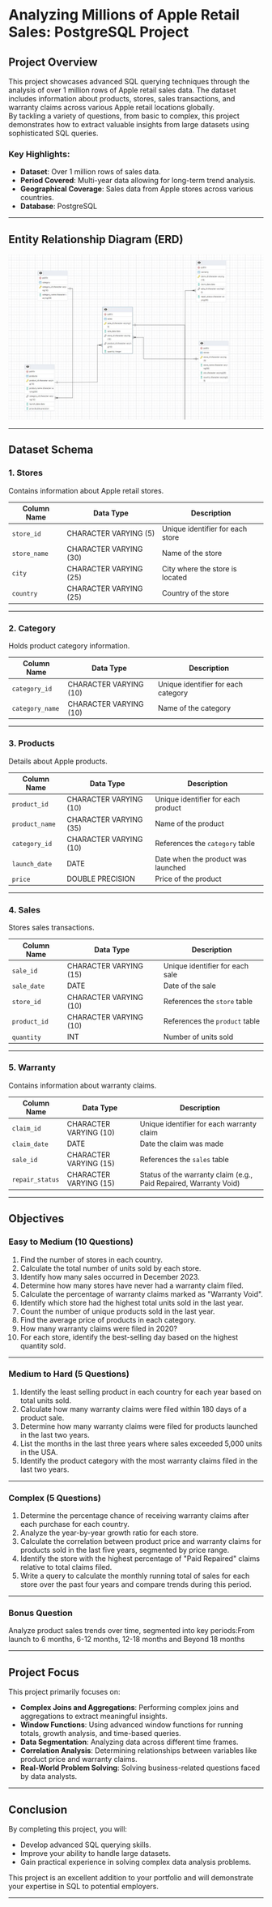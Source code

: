 # Analyzing Millions of Apple Retail Sales: PostgreSQL Project  

## Project Overview  
This project showcases advanced SQL querying techniques through the analysis of over 1 million rows of Apple retail sales data. The dataset includes information about products, stores, sales transactions, and warranty claims across various Apple retail locations globally.  
By tackling a variety of questions, from basic to complex, this project demonstrates how to extract valuable insights from large datasets using sophisticated SQL queries.

### Key Highlights:
- **Dataset**: Over 1 million rows of sales data.
- **Period Covered**: Multi-year data allowing for long-term trend analysis.
- **Geographical Coverage**: Sales data from Apple stores across various countries.
- **Database**: PostgreSQL

---
## Entity Relationship Diagram (ERD)
![image alt](https://github.com/Olajes/Analyzing-Millions-of-Apple-Retail-Sales_-PostgreSQL-Project-/blob/df1a9101d76d452f501ddff3a0e57d220c81c69d/ERD%20DIAGRAM%20FOR%20APPLE_SALES_PROJECT.JPG)


---
## Dataset Schema  

### 1. **Stores**  
Contains information about Apple retail stores.

| Column Name  | Data Type             | Description                           |
|--------------|-----------------------|---------------------------------------|
| `store_id`   | CHARACTER VARYING (5)  | Unique identifier for each store      |
| `store_name` | CHARACTER VARYING (30) | Name of the store                     |
| `city`       | CHARACTER VARYING (25) | City where the store is located       |
| `country`    | CHARACTER VARYING (25) | Country of the store                  |

---

### 2. **Category**  
Holds product category information.

| Column Name  | Data Type             | Description                           |
|--------------|-----------------------|---------------------------------------|
| `category_id`| CHARACTER VARYING (10) | Unique identifier for each category   |
| `category_name`| CHARACTER VARYING (10)| Name of the category                  |

---

### 3. **Products**  
Details about Apple products.

| Column Name  | Data Type             | Description                           |
|--------------|-----------------------|---------------------------------------|
| `product_id` | CHARACTER VARYING (10) | Unique identifier for each product    |
| `product_name`| CHARACTER VARYING (35)| Name of the product                   |
| `category_id`| CHARACTER VARYING (10) | References the `category` table       |
| `launch_date`| DATE                   | Date when the product was launched    |
| `price`      | DOUBLE PRECISION       | Price of the product                  |

---

### 4. **Sales**  
Stores sales transactions.

| Column Name  | Data Type             | Description                           |
|--------------|-----------------------|---------------------------------------|
| `sale_id`    | CHARACTER VARYING (15) | Unique identifier for each sale       |
| `sale_date`  | DATE                   | Date of the sale                      |
| `store_id`   | CHARACTER VARYING (10) | References the `store` table          |
| `product_id` | CHARACTER VARYING (10) | References the `product` table        |
| `quantity`   | INT                    | Number of units sold                  |

---

### 5. **Warranty**  
Contains information about warranty claims.

| Column Name  | Data Type             | Description                           |
|--------------|-----------------------|---------------------------------------|
| `claim_id`   | CHARACTER VARYING (10) | Unique identifier for each warranty claim |
| `claim_date` | DATE                   | Date the claim was made               |
| `sale_id`    | CHARACTER VARYING (15) | References the `sales` table          |
| `repair_status`| CHARACTER VARYING (15)| Status of the warranty claim (e.g., Paid Repaired, Warranty Void) |

---

## Objectives  

### Easy to Medium (10 Questions)  
1. Find the number of stores in each country.  
2. Calculate the total number of units sold by each store.  
3. Identify how many sales occurred in December 2023.  
4. Determine how many stores have never had a warranty claim filed.  
5. Calculate the percentage of warranty claims marked as "Warranty Void".  
6. Identify which store had the highest total units sold in the last year.  
7. Count the number of unique products sold in the last year.  
8. Find the average price of products in each category.  
9. How many warranty claims were filed in 2020?  
10. For each store, identify the best-selling day based on the highest quantity sold.  

---

### Medium to Hard (5 Questions)  
1. Identify the least selling product in each country for each year based on total units sold.  
2. Calculate how many warranty claims were filed within 180 days of a product sale.  
3. Determine how many warranty claims were filed for products launched in the last two years.  
4. List the months in the last three years where sales exceeded 5,000 units in the USA.  
5. Identify the product category with the most warranty claims filed in the last two years.  

---

### Complex (5 Questions)  
1. Determine the percentage chance of receiving warranty claims after each purchase for each country.  
2. Analyze the year-by-year growth ratio for each store.  
3. Calculate the correlation between product price and warranty claims for products sold in the last five years, segmented by price range.  
4. Identify the store with the highest percentage of "Paid Repaired" claims relative to total claims filed.  
5. Write a query to calculate the monthly running total of sales for each store over the past four years and compare trends during this period.  

---

### Bonus Question  
Analyze product sales trends over time, segmented into key periods:From launch to 6 months, 6-12 months, 12-18 months and Beyond 18 months  

---

## Project Focus  
This project primarily focuses on:  
- **Complex Joins and Aggregations**: Performing complex joins and aggregations to extract meaningful insights.  
- **Window Functions**: Using advanced window functions for running totals, growth analysis, and time-based queries.  
- **Data Segmentation**: Analyzing data across different time frames.  
- **Correlation Analysis**: Determining relationships between variables like product price and warranty claims.  
- **Real-World Problem Solving**: Solving business-related questions faced by data analysts.

---

## Conclusion  
By completing this project, you will:  
- Develop advanced SQL querying skills.  
- Improve your ability to handle large datasets.  
- Gain practical experience in solving complex data analysis problems.  

This project is an excellent addition to your portfolio and will demonstrate your expertise in SQL to potential employers.

---


